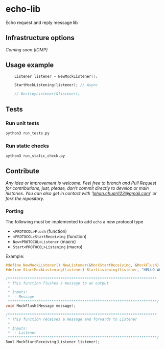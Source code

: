 # echo-lib
Echo request and reply message lib

## Infrastructure options

_Coming soon (ICMP)_

## Usage example

```c
    Listener listener = NewMockListener();

    StartMockListening(listener); // Async

    // DestroyListener(&listener);
```

## Tests

### Run unit tests

``` bash
python3 run_tests.py
```

### Run static checks

``` bash
python3 run_static_check.py
```

## Contribute

_Any idea or improvement is welcome. Feel free to branch and Pull Request for contributions, just, please, don't commit directly to develop or main histories. You can also get in contact with 'lohan.chuan123@gmail.com' or fork the repository._

### Porting

The following must be implemented to add `echo` a new protocol type

- `<PROTOCOL>Flush` (function)
- `<PROTOCOL>StartReceiving` (function)
- `New<PROTOCOL>Listener` (macro)
- `Start<PROTOCOL>Listening` (macro)

Example:

``` c
#define NewMockListener() NewListener(&MockStartReceiving, &MockFlush)
#define StartMockListening(listener) StartListening(listener, "HELLO WORLD\0")

/********************************************************************
 * This function flushes a message to an output
 * 
 * Inputs:
 *  - Message
 ********************************************************************/
void MockFlush(Message message);

/********************************************************************
 * This function receives a message and forwards to Listener
 * 
 * Inputs:
 *  - Listener
 ********************************************************************/
Bool MockStartReceiving(Listener listener);
```
